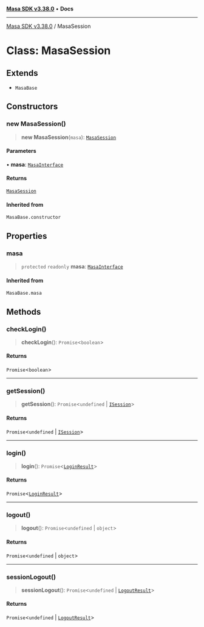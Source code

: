 [**Masa SDK v3.38.0**](../README.md) • **Docs**

***

[Masa SDK v3.38.0](../globals.md) / MasaSession

# Class: MasaSession

## Extends

- `MasaBase`

## Constructors

### new MasaSession()

> **new MasaSession**(`masa`): [`MasaSession`](MasaSession.md)

#### Parameters

• **masa**: [`MasaInterface`](../interfaces/MasaInterface.md)

#### Returns

[`MasaSession`](MasaSession.md)

#### Inherited from

`MasaBase.constructor`

## Properties

### masa

> `protected` `readonly` **masa**: [`MasaInterface`](../interfaces/MasaInterface.md)

#### Inherited from

`MasaBase.masa`

## Methods

### checkLogin()

> **checkLogin**(): `Promise`\<`boolean`\>

#### Returns

`Promise`\<`boolean`\>

***

### getSession()

> **getSession**(): `Promise`\<`undefined` \| [`ISession`](../interfaces/ISession.md)\>

#### Returns

`Promise`\<`undefined` \| [`ISession`](../interfaces/ISession.md)\>

***

### login()

> **login**(): `Promise`\<[`LoginResult`](../interfaces/LoginResult.md)\>

#### Returns

`Promise`\<[`LoginResult`](../interfaces/LoginResult.md)\>

***

### logout()

> **logout**(): `Promise`\<`undefined` \| `object`\>

#### Returns

`Promise`\<`undefined` \| `object`\>

***

### sessionLogout()

> **sessionLogout**(): `Promise`\<`undefined` \| [`LogoutResult`](../interfaces/LogoutResult.md)\>

#### Returns

`Promise`\<`undefined` \| [`LogoutResult`](../interfaces/LogoutResult.md)\>
